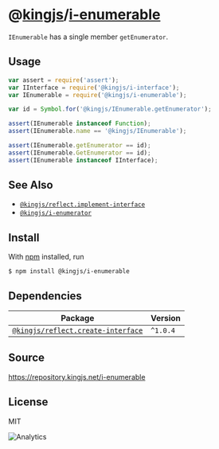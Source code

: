 # @[kingjs][@kingjs]/[i-enumerable][ns0]
`IEnumerable` has a single member `getEnumerator`.
## Usage
```js
var assert = require('assert');
var IInterface = require('@kingjs/i-interface');
var IEnumerable = require('@kingjs/i-enumerable');

var id = Symbol.for('@kingjs/IEnumerable.getEnumerator');

assert(IEnumerable instanceof Function);
assert(IEnumerable.name == '@kingjs/IEnumerable');

assert(IEnumerable.getEnumerator == id);
assert(IEnumerable.GetEnumerator == id);
assert(IEnumerable instanceof IInterface);
```





## See Also
- [`@kingjs/reflect.implement-interface`][ImplementInterface]
- [`@kingjs/i-enumerator`][IEnumerator]

[IEnumerator]: https://www.npmjs.com/package/@kingjs/i-enumerator
[ImplementInterface]: https://www.npmjs.com/package/@kingjs/reflect.implement-interface

## Install
With [npm](https://npmjs.org/) installed, run
```
$ npm install @kingjs/i-enumerable
```
## Dependencies
|Package|Version|
|---|---|
|[`@kingjs/reflect.create-interface`](https://www.npmjs.com/package/@kingjs/reflect.create-interface)|`^1.0.4`|
## Source
https://repository.kingjs.net/i-enumerable
## License
MIT

![Analytics](https://analytics.kingjs.net/i-enumerable)

[@kingjs]: https://www.npmjs.com/package/kingjs
[ns0]: https://www.npmjs.com/package/@kingjs/i-enumerable

